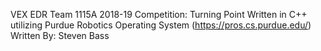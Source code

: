 VEX EDR Team 1115A
2018-19 Competition: Turning Point
Written in C++ utilizing Purdue Robotics Operating System (https://pros.cs.purdue.edu/)
Written By: Steven Bass
